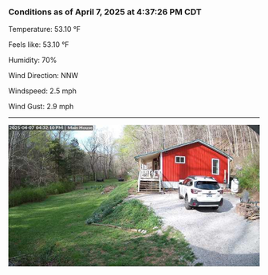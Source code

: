 ### Conditions as of April 7, 2025 at 4:37:26 PM CDT 

Temperature: 53.10 &deg;F

Feels like: 53.10 &deg;F

Humidity: 70%

Wind Direction: NNW

Windspeed: 2.5 mph

Wind Gust: 2.9 mph

---

<img src="./images/latest.jpeg"/>


